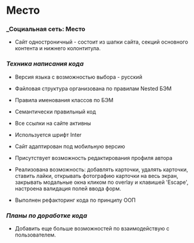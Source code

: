 # **Место**

### _Социальная сеть: Место

- Сайт одностроничный - cостоит из шапки сайта,
  секций основного контента и нижнего колонтитула.

### _Техника написания кода_

- Версия языка с возможностью выбора - русский
- Файловая структура организована по правилам Nested БЭМ
- Правила именования классов по БЭМ
- Семантически правильный код
- Все ссылки на сайте активны
- Используется шрифт Inter
- Сайт адаптирован под мобильную версию
- Присутствует возможность редактирования профиля автора
- Реализована возможность:
  добавлять карточки,
  удалять карточки,
  ставить лайки,
  открывать фотографию карточки на весь экран,
  закрывать модальные окна кликом по overlay и клавишей 'Escape',
  настроена валидация полей ввода форм.

- Выполнен рефакторинг кода по принципу ООП


### _Планы по доработке кода_

- Добавить еще больше возможностей по взаимодействую с пользователем.
